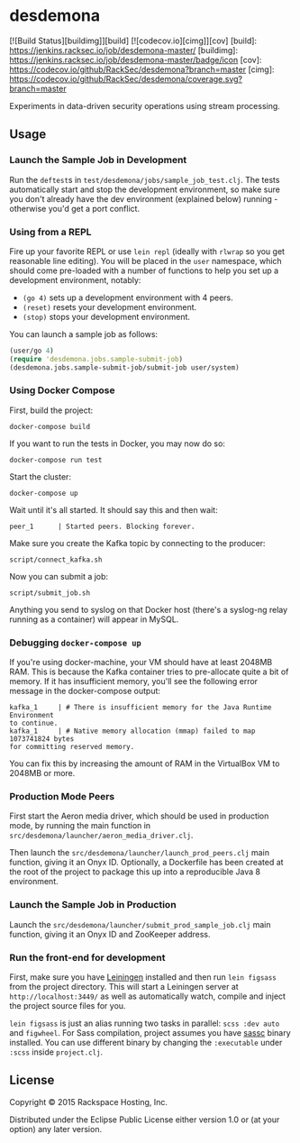 # desdemona

[![Build Status][buildimg]][build]
[![codecov.io][cimg]][cov]
[build]: https://jenkins.racksec.io/job/desdemona-master/
[buildimg]: https://jenkins.racksec.io/job/desdemona-master/badge/icon
[cov]: https://codecov.io/github/RackSec/desdemona?branch=master
[cimg]: https://codecov.io/github/RackSec/desdemona/coverage.svg?branch=master

Experiments in data-driven security operations using stream
processing.

## Usage

### Launch the Sample Job in Development

Run the `deftest`s in `test/desdemona/jobs/sample_job_test.clj`. The
tests automatically start and stop the development environment, so
make sure you don't already have the dev environment (explained below)
running - otherwise you'd get a port conflict.

### Using from a REPL

Fire up your favorite REPL or use `lein repl` (ideally with `rlwrap` so you
get reasonable line editing). You will be placed in the `user` namespace,
which should come pre-loaded with a number of functions to help you set up a
development environment, notably:

 * `(go 4)` sets up a development environment with 4 peers.
 * `(reset)` resets your development environment.
 * `(stop)` stops your development environment.

You can launch a sample job as follows:

```clojure
(user/go 4)
(require 'desdemona.jobs.sample-submit-job)
(desdemona.jobs.sample-submit-job/submit-job user/system)
```

### Using Docker Compose

First, build the project:

```
docker-compose build
```

If you want to run the tests in Docker, you may now do so:

```
docker-compose run test
```

Start the cluster:

```
docker-compose up
```

Wait until it's all started. It should say this and then wait:

```
peer_1      | Started peers. Blocking forever.
```

Make sure you create the Kafka topic by connecting to the producer:

```
script/connect_kafka.sh
```

Now you can submit a job:

```
script/submit_job.sh
```

Anything you send to syslog on that Docker host (there's a syslog-ng
relay running as a container) will appear in MySQL.

### Debugging `docker-compose up`

If you're using docker-machine, your VM should have at least 2048MB
RAM. This is because the Kafka container tries to pre-allocate quite a
bit of memory. If it has insufficient memory, you'll see the following
error message in the docker-compose output:

```
kafka_1     | # There is insufficient memory for the Java Runtime Environment
to continue.
kafka_1     | # Native memory allocation (mmap) failed to map 1073741824 bytes
for committing reserved memory.
```

You can fix this by increasing the amount of RAM in the VirtualBox VM
to 2048MB or more.

### Production Mode Peers

First start the Aeron media driver, which should be used in production
mode, by running the main function in
`src/desdemona/launcher/aeron_media_driver.clj`.

Then launch the `src/desdemona/launcher/launch_prod_peers.clj` main
function, giving it an Onyx ID. Optionally, a Dockerfile has been
created at the root of the project to package this up into a
reproducible Java 8 environment.

### Launch the Sample Job in Production

Launch the `src/desdemona/launcher/submit_prod_sample_job.clj` main
function, giving it an Onyx ID and ZooKeeper address.

### Run the front-end for development

First, make sure you have [Leiningen](http://leiningen.org/) installed and
then run `lein figsass` from the project directory. This will start a
Leiningen server at `http://localhost:3449/` as well as automatically watch,
compile and inject the project source files for you.

`lein figsass` is just an alias running two tasks in parallel: `scss :dev
auto` and `figwheel`. For Sass compilation, project assumes you have
[sassc](https://github.com/sass/sassc) binary installed. You can use different
binary by changing the `:executable` under `:scss` inside `project.clj`.

## License

Copyright © 2015 Rackspace Hosting, Inc.

Distributed under the Eclipse Public License either version 1.0 or (at
your option) any later version.
